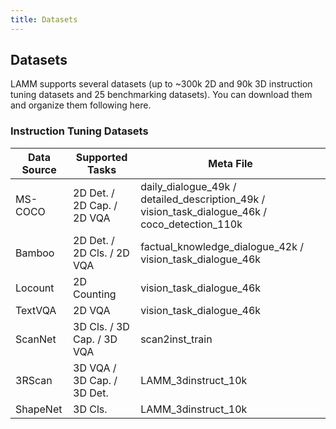 ```yaml
---
title: Datasets
---
```


## Datasets

LAMM supports several datasets (up to ~300k 2D and 90k 3D instruction tuning datasets and 25 benchmarking datasets). You can download them and organize them following here.

### Instruction Tuning Datasets

| Data Source | Supported Tasks            | Meta File                                                                                      |
| ----------- | -------------------------- | ---------------------------------------------------------------------------------------------- |
| MS-COCO     | 2D Det. / 2D Cap. / 2D VQA | daily_dialogue_49k / detailed_description_49k / vision_task_dialogue_46k / coco_detection_110k |
| Bamboo      | 2D Det. / 2D Cls. / 2D VQA | factual_knowledge_dialogue_42k / vision_task_dialogue_46k                                      |
| Locount     | 2D Counting                | vision_task_dialogue_46k                                                                       |
| TextVQA     | 2D VQA                     | vision_task_dialogue_46k                                                                       |
| ScanNet     | 3D Cls. / 3D Cap. / 3D VQA | scan2inst_train                                                                                |
| 3RScan      | 3D VQA / 3D Cap. / 3D Det. | LAMM_3dinstruct_10k                                                                            |
| ShapeNet    | 3D Cls.                    | LAMM_3dinstruct_10k                                                                            |
